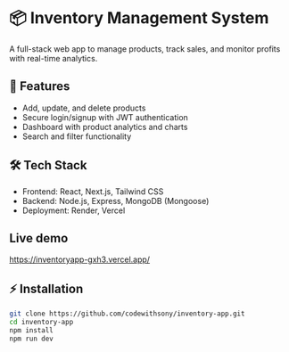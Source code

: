 # 📦 Inventory Management System

A full-stack web app to manage products, track sales, and monitor profits with real-time analytics.

## 🚀 Features
- Add, update, and delete products
- Secure login/signup with JWT authentication
- Dashboard with product analytics and charts
- Search and filter functionality

## 🛠 Tech Stack
- Frontend: React, Next.js, Tailwind CSS
- Backend: Node.js, Express, MongoDB (Mongoose)
- Deployment: Render, Vercel

## Live demo
https://inventoryapp-gxh3.vercel.app/

## ⚡ Installation
```bash
git clone https://github.com/codewithsony/inventory-app.git
cd inventory-app
npm install
npm run dev

